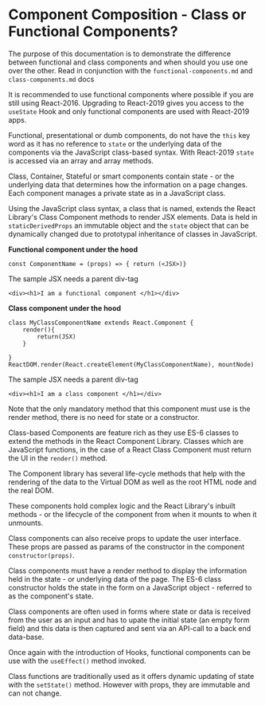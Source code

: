 # Component Composition - Class or Functional Components?

The purpose of this documentation is to demonstrate the difference between functional and class components and when should you use one over the other. Read in conjunction with the `functional-components.md` and `class-components.md` docs

It is recommended to use functional components where possible if you are still using React-2016. Upgrading to React-2019 gives you access to the `useState` Hook and only functional components are used with React-2019 apps.

Functional, presentational or dumb components, do not have the `this` key word as it has no reference to `state` or the underlying data of the components via the JavaScript class-based syntax. With React-2019 `state` is accessed via an array and array methods.

Class, Container, Stateful or smart components contain state - or the underlying data that determines how the information on a page changes. Each component manages a private state as in a JavaScript class.

Using the JavaScript class syntax, a class that is named, extends the React Library's Class Component methods to render JSX elements. Data is held in `staticDerivedProps` an immutable object and the `state` object that can be dynamically changed due to prototypal inheritance of classes in JavaScript.

**Functional component under the hood**

```
const ComponentName = (props) => { return (<JSX>)}
```

The sample JSX needs a parent div-tag

```
<div><h1>I am a functional component </h1></div>
```

**Class component under the hood**

```
class MyClassComponentName extends React.Component {
    render(){
        return(JSX)
    }

}
ReactDOM.render(React.createElement(MyClassComponentName), mountNode)
```

The sample JSX needs a parent div-tag

```
<div><h1>I am a class component </h1></div>
```

Note that the only mandatory method that this component must use is the render method, there is no need for state or a constructor.

Class-based Components are feature rich as they use ES-6 classes to extend the methods in the React Component Library. Classes which are JavaScript functions, in the case of a React Class Component must return the UI in the `render()` method.

The Component library has several life-cycle methods that help with the rendering of the data to the Virtual DOM as well as the root HTML node and the real DOM.

These components hold complex logic and the React Library's inbuilt methods - or the lifecycle of the component from when it mounts to when it unmounts.

Class components can also receive props to update the user interface. These props are passed as params of the constructor in the component `constructor(props)`.

Class components must have a render method to display the information held in the state - or underlying data of the page. The ES-6 class constructor holds the state in the form on a JavaScript object - referred to as the component's state.

Class components are often used in forms where state or data is received from the user as an input and has to upate the initial state (an empty form field) and this data is then captured and sent via an API-call to a back end data-base.

Once again with the introduction of Hooks, functional components can be use with the `useEffect()` method invoked.

Class functions are traditionally used as it offers dynamic updating of state with the `setState()` method. However with props, they are immutable and can not change.
